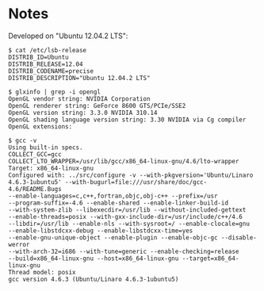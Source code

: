 # Notes
Developed on "Ubuntu 12.04.2 LTS":

    $ cat /etc/lsb-release
    DISTRIB_ID=Ubuntu
    DISTRIB_RELEASE=12.04
    DISTRIB_CODENAME=precise
    DISTRIB_DESCRIPTION="Ubuntu 12.04.2 LTS"

    $ glxinfo | grep -i opengl
    OpenGL vendor string: NVIDIA Corporation
    OpenGL renderer string: GeForce 8600 GTS/PCIe/SSE2
    OpenGL version string: 3.3.0 NVIDIA 310.14
    OpenGL shading language version string: 3.30 NVIDIA via Cg compiler
    OpenGL extensions:

    $ gcc -v
    Using built-in specs.
    COLLECT_GCC=gcc
    COLLECT_LTO_WRAPPER=/usr/lib/gcc/x86_64-linux-gnu/4.6/lto-wrapper
    Target: x86_64-linux-gnu
    Configured with: ../src/configure -v --with-pkgversion='Ubuntu/Linaro
    4.6.3-1ubuntu5' --with-bugurl=file:///usr/share/doc/gcc-4.6/README.Bugs
    --enable-languages=c,c++,fortran,objc,obj-c++ --prefix=/usr
    --program-suffix=-4.6 --enable-shared --enable-linker-build-id
    --with-system-zlib --libexecdir=/usr/lib --without-included-gettext
    --enable-threads=posix --with-gxx-include-dir=/usr/include/c++/4.6
    --libdir=/usr/lib --enable-nls --with-sysroot=/ --enable-clocale=gnu
    --enable-libstdcxx-debug --enable-libstdcxx-time=yes
    --enable-gnu-unique-object --enable-plugin --enable-objc-gc --disable-werror
    --with-arch-32=i686 --with-tune=generic --enable-checking=release
    --build=x86_64-linux-gnu --host=x86_64-linux-gnu --target=x86_64-linux-gnu
    Thread model: posix
    gcc version 4.6.3 (Ubuntu/Linaro 4.6.3-1ubuntu5)

